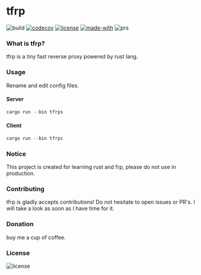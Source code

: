 # tfrp
![build](https://img.shields.io/github/workflow/status/nkypy/tfrp/CI?style=flat-square)
[![codecov](https://img.shields.io/codecov/c/github/nkypy/tfrp?style=flat-square)](https://codecov.io/gh/nkypy/tfrp)
[![license](https://img.shields.io/github/license/nkypy/tfrp?style=flat-square)](./LICENSE)
[![made-with](https://img.shields.io/badge/made%20with-Rust-B7410E.svg?style=flat-square)](https://www.rust-lang.org/)
![prs](https://img.shields.io/badge/PRs-welcome-brightgreen.svg?style=flat-square)

### What is tfrp?
tfrp is a tiny fast reverse proxy powered by rust lang.

### Usage
Rename and edit config files.
#### Server
```rust
cargo run --bin tfrps
```

#### Client
```rust
cargo run --bin tfrpc
```

### Notice
This project is created for learning rust and frp, please do not use in production.

### Contributing
tfrp is gladly accepts contributions! Do not hesitate to open issues or PR's.
I will take a look as soon as I have time for it.

### Donation
buy me a cup of coffee.

### License
![license](https://img.shields.io/github/license/nkypy/tfrp?style=for-the-badge)
